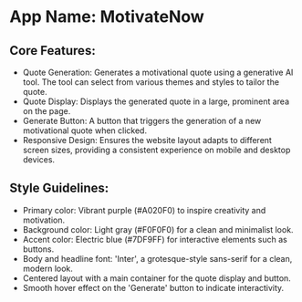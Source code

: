 # **App Name**: MotivateNow

## Core Features:

- Quote Generation: Generates a motivational quote using a generative AI tool. The tool can select from various themes and styles to tailor the quote.
- Quote Display: Displays the generated quote in a large, prominent area on the page.
- Generate Button: A button that triggers the generation of a new motivational quote when clicked.
- Responsive Design: Ensures the website layout adapts to different screen sizes, providing a consistent experience on mobile and desktop devices.

## Style Guidelines:

- Primary color: Vibrant purple (#A020F0) to inspire creativity and motivation.
- Background color: Light gray (#F0F0F0) for a clean and minimalist look.
- Accent color: Electric blue (#7DF9FF) for interactive elements such as buttons.
- Body and headline font: 'Inter', a grotesque-style sans-serif for a clean, modern look.
- Centered layout with a main container for the quote display and button.
- Smooth hover effect on the 'Generate' button to indicate interactivity.